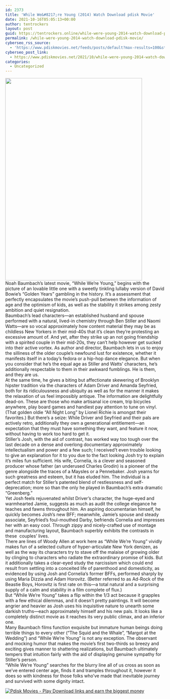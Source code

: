 ```yaml
---
id: 2373
title: 'While We&#8217;re Young (2014) Watch Download pdisk Movie'
date: 2021-10-16T05:05:13+00:00
author: tentrockers
layout: post
guid: https://tentrockers.online/while-were-young-2014-watch-download-pdisk-movie/
permalink: /while-were-young-2014-watch-download-pdisk-movie/
cyberseo_rss_source:
  - 'https://www.pdiskmovies.net/feeds/posts/default?max-results=100&start-index=101'
cyberseo_post_link:
  - https://www.pdiskmovies.net/2021/10/while-were-young-2014-watch-download.html
categories:
  - Uncategorized
---
```

<div class="separator">
  <a href="https://1.bp.blogspot.com/-sMpBFMO3jWg/YVcQBXMiozI/AAAAAAAAAc8/Ht5QRK6INNwroNNDEcCOpgrgP8KGG1HXwCLcBGAsYHQ/s480/fvfbf.jpg" imageanchor="1"><img loading="lazy" border="0" data-original-height="480" data-original-width="324" height="640" src="https://1.bp.blogspot.com/-sMpBFMO3jWg/YVcQBXMiozI/AAAAAAAAAc8/Ht5QRK6INNwroNNDEcCOpgrgP8KGG1HXwCLcBGAsYHQ/w432-h640/fvfbf.jpg" width="432" /></a>
</div>



<div>
  <div>
    <span>Noah Baumbach’s latest movie, “While We’re Young,” begins with the picture of an lovable little one with a sweetly tinkling lullaby version of David Bowie’s “Golden Years” gambling in the history. It’s a assessment that perfectly encapsulates the movie’s push-pull between the information of age and the optimism of kids, as well as the stability it strikes among zesty ambition and quiet resignation.</span>
  </div>
  
  <div>
    <span>Baumbach’s lead characters—an established husband and spouse performed with a natural, lived-in chemistry through Ben Stiller and Naomi Watts—are so vocal approximately how content material they may be as childless New Yorkers in their mid-40s that it’s clean they’re protesting an excessive amount of. And yet, after they strike up an not going friendship with a spirited couple in their mid-20s, they can’t help however get sucked into their active vortex. As author and director, Baumbach lets in us to enjoy the silliness of the older couple’s newfound lust for existence, whether it manifests itself in a today&#8217;s fedora or a hip-hop dance elegance. But when you consider that he’s the equal age as Stiller and Watts’ characters, he’s additionally respectable to them in their awkward fumblings. He is them, and they are us.</span>
  </div>
  
  <div>
    <span>At the same time, he gives a biting but affectionate skewering of Brooklyn hipster tradition via the characters of Adam Driver and Amanda Seyfried, both for its ridiculousness and ubiquity as well as for the manner it makes the relaxation of us feel impossibly antique. The information are delightfully dead-on. These are those who make artisanal ice cream, trip bicycles anywhere, play board games and handiest pay attention to tune on vinyl. (That golden oldie “All Night Long” by Lionel Richie is amongst their favorites.) But there’s a seize: While Driver and Seyfried and their pals are actively retro, additionally they own a generational entitlement—an expectation that they must have something they want, and feature it now, without having to work too hard to get it.</span>
  </div>
  
  <div>
    <span>Stiller’s Josh, with the aid of contrast, has worked way too tough over the last decade on a dense and overlong documentary approximately intellectualism and power and a few such; I received’t even trouble looking to give an explanation for it to you due to the fact looking Josh try to explain it&#8217;s miles fun sufficient. His wife, Cornelia, is a clever and seasoned producer whose father (an underused Charles Grodin) is a pioneer of the genre alongside the traces of a Maysles or a Pennebaker. Josh yearns for such greatness and esteem, but it has eluded him. The individual is a perfect match for Stiller’s patented blend of restlessness and self-deprecation; more so than the only he played in Baumbach’s extra dramatic “Greenberg.”</span>
  </div>
  
  <div>
    <span>Yet Josh feels rejuvenated whilst Driver’s character, the huge-eyed and warmhearted Jamie, suggests as much as audit the college elegance he teaches and fawns throughout him. An aspiring documentarian himself, he quickly becomes Josh’s new BFF; meanwhile, Jamie’s spouse and steady associate, Seyfried’s foul-mouthed Darby, befriends Cornelia and impresses her with an easy cool. Through zippy and nicely-crafted use of montage and manufacturing layout, Baumbach superbly exhibits the contrasts in these&nbsp; couples’ lives.</span>
  </div>
  
  <div>
    <span>There are lines of Woody Allen at work here as “While We’re Young” vividly makes fun of a selected culture of hyper-articulate New York denizen, as well as the way its characters try to stave off the malaise of growing older by clinging to characters who radiate the extraordinary promise of kids. But it additionally takes a clear-eyed study the narcissism which could end result from settling into a conceited life of parenthood and domesticity, as evidenced by using Josh and Cornelia’s former BFFs, performed sharply by using Maria Dizzia and Adam Horovitz. (Better referred to as Ad-Rock of the Beastie Boys, Horovitz is first rate on this—a total natural and a surprising supply of a calm and stability in a film complete of flux.)</span>
  </div>
  
  <div>
    <span>But “While We’re Young” takes a flip within the 1/3 act because it grapples with a few ethical dilemmas, and it doesn’t pretty paintings. It will become angrier and heavier as Josh uses his inquisitive nature to unearth some darkish truths—each approximately himself and his new pals. It looks like a completely distinct movie as it reaches its very public climax, and an inferior one.</span>
  </div>
  
  <div>
    <span>Many Baumbach films function exquisite but immature human beings doing terrible things to every other (“The Squid and the Whale”, “Margot at the Wedding”) and “While We’re Young” is not any exception. The observant and mocking humor that makes the movie’s first two-thirds so breezy and exciting gives manner to shattering realizations, but Baumbach ultimately tempers that intuition fairly with the aid of displaying genuine sympathy for Stiller’s person.</span>
  </div>
  
  <div>
    <span>“While We’re Young” searches for the blurry line all of us cross as soon as we’ve entered center age, finds it and tramples throughout it, however it does so with kindness for those folks who’ve made that inevitable journey and survived with some dignity intact.</span>
  </div>
</div>

[![](https://1.bp.blogspot.com/-a93bp85aB6g/YUXjACCiX3I/AAAAAAAAbQE/GHmPI7h0af0tqn6tYzd0cdrDv9Hu9LUSACLcBGAsYHQ/s16000/Play_it_New-removebg-preview.png "Pdisk Movies - Play Download links and earn the biggest money")](https://pdisklink.com/1/bnYybHU1MDAwcjdm?dn=1)